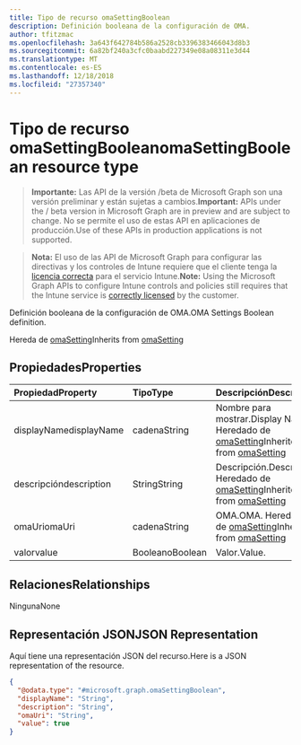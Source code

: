 ```yaml
---
title: Tipo de recurso omaSettingBoolean
description: Definición booleana de la configuración de OMA.
author: tfitzmac
ms.openlocfilehash: 3a643f642784b586a2528cb3396383466043d8b3
ms.sourcegitcommit: 6a82bf240a3cfc0baabd227349e08a08311e3d44
ms.translationtype: MT
ms.contentlocale: es-ES
ms.lasthandoff: 12/18/2018
ms.locfileid: "27357340"
---
```

# <a name="omasettingboolean-resource-type"></a><span data-ttu-id="032d7-103">Tipo de recurso omaSettingBoolean</span><span class="sxs-lookup"><span data-stu-id="032d7-103">omaSettingBoolean resource type</span></span>

> <span data-ttu-id="032d7-104">**Importante:** Las API de la versión /beta de Microsoft Graph son una versión preliminar y están sujetas a cambios.</span><span class="sxs-lookup"><span data-stu-id="032d7-104">**Important:** APIs under the / beta version in Microsoft Graph are in preview and are subject to change.</span></span> <span data-ttu-id="032d7-105">No se permite el uso de estas API en aplicaciones de producción.</span><span class="sxs-lookup"><span data-stu-id="032d7-105">Use of these APIs in production applications is not supported.</span></span>

> <span data-ttu-id="032d7-106">**Nota:** El uso de las API de Microsoft Graph para configurar las directivas y los controles de Intune requiere que el cliente tenga la [licencia correcta](https://go.microsoft.com/fwlink/?linkid=839381) para el servicio Intune.</span><span class="sxs-lookup"><span data-stu-id="032d7-106">**Note:** Using the Microsoft Graph APIs to configure Intune controls and policies still requires that the Intune service is [correctly licensed](https://go.microsoft.com/fwlink/?linkid=839381) by the customer.</span></span>

<span data-ttu-id="032d7-107">Definición booleana de la configuración de OMA.</span><span class="sxs-lookup"><span data-stu-id="032d7-107">OMA Settings Boolean definition.</span></span>

<span data-ttu-id="032d7-108">Hereda de [omaSetting](../resources/intune-deviceconfig-omasetting.md)</span><span class="sxs-lookup"><span data-stu-id="032d7-108">Inherits from [omaSetting](../resources/intune-deviceconfig-omasetting.md)</span></span>

## <a name="properties"></a><span data-ttu-id="032d7-109">Propiedades</span><span class="sxs-lookup"><span data-stu-id="032d7-109">Properties</span></span>
|<span data-ttu-id="032d7-110">Propiedad</span><span class="sxs-lookup"><span data-stu-id="032d7-110">Property</span></span>|<span data-ttu-id="032d7-111">Tipo</span><span class="sxs-lookup"><span data-stu-id="032d7-111">Type</span></span>|<span data-ttu-id="032d7-112">Descripción</span><span class="sxs-lookup"><span data-stu-id="032d7-112">Description</span></span>|
|:---|:---|:---|
|<span data-ttu-id="032d7-113">displayName</span><span class="sxs-lookup"><span data-stu-id="032d7-113">displayName</span></span>|<span data-ttu-id="032d7-114">cadena</span><span class="sxs-lookup"><span data-stu-id="032d7-114">String</span></span>|<span data-ttu-id="032d7-115">Nombre para mostrar.</span><span class="sxs-lookup"><span data-stu-id="032d7-115">Display Name.</span></span> <span data-ttu-id="032d7-116">Heredado de [omaSetting](../resources/intune-deviceconfig-omasetting.md)</span><span class="sxs-lookup"><span data-stu-id="032d7-116">Inherited from [omaSetting](../resources/intune-deviceconfig-omasetting.md)</span></span>|
|<span data-ttu-id="032d7-117">descripción</span><span class="sxs-lookup"><span data-stu-id="032d7-117">description</span></span>|<span data-ttu-id="032d7-118">String</span><span class="sxs-lookup"><span data-stu-id="032d7-118">String</span></span>|<span data-ttu-id="032d7-119">Descripción.</span><span class="sxs-lookup"><span data-stu-id="032d7-119">Description.</span></span> <span data-ttu-id="032d7-120">Heredado de [omaSetting](../resources/intune-deviceconfig-omasetting.md)</span><span class="sxs-lookup"><span data-stu-id="032d7-120">Inherited from [omaSetting](../resources/intune-deviceconfig-omasetting.md)</span></span>|
|<span data-ttu-id="032d7-121">omaUri</span><span class="sxs-lookup"><span data-stu-id="032d7-121">omaUri</span></span>|<span data-ttu-id="032d7-122">cadena</span><span class="sxs-lookup"><span data-stu-id="032d7-122">String</span></span>|<span data-ttu-id="032d7-123">OMA.</span><span class="sxs-lookup"><span data-stu-id="032d7-123">OMA.</span></span> <span data-ttu-id="032d7-124">Heredado de [omaSetting](../resources/intune-deviceconfig-omasetting.md)</span><span class="sxs-lookup"><span data-stu-id="032d7-124">Inherited from [omaSetting](../resources/intune-deviceconfig-omasetting.md)</span></span>|
|<span data-ttu-id="032d7-125">valor</span><span class="sxs-lookup"><span data-stu-id="032d7-125">value</span></span>|<span data-ttu-id="032d7-126">Booleano</span><span class="sxs-lookup"><span data-stu-id="032d7-126">Boolean</span></span>|<span data-ttu-id="032d7-127">Valor.</span><span class="sxs-lookup"><span data-stu-id="032d7-127">Value.</span></span>|

## <a name="relationships"></a><span data-ttu-id="032d7-128">Relaciones</span><span class="sxs-lookup"><span data-stu-id="032d7-128">Relationships</span></span>
<span data-ttu-id="032d7-129">Ninguna</span><span class="sxs-lookup"><span data-stu-id="032d7-129">None</span></span>
## <a name="json-representation"></a><span data-ttu-id="032d7-130">Representación JSON</span><span class="sxs-lookup"><span data-stu-id="032d7-130">JSON Representation</span></span>
<span data-ttu-id="032d7-131">Aquí tiene una representación JSON del recurso.</span><span class="sxs-lookup"><span data-stu-id="032d7-131">Here is a JSON representation of the resource.</span></span>
<!-- {
  "blockType": "resource",
  "@odata.type": "microsoft.graph.omaSettingBoolean"
}
-->
``` json
{
  "@odata.type": "#microsoft.graph.omaSettingBoolean",
  "displayName": "String",
  "description": "String",
  "omaUri": "String",
  "value": true
}
```





